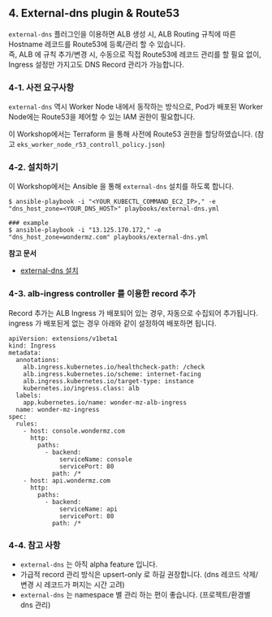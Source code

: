 ## 4. External-dns plugin & Route53
`external-dns` 플러그인을 이용하면 ALB 생성 시, ALB Routing 규칙에 따른 Hostname 레코드를 Route53에 등록/관리 할 수 있습니다.<br>
즉, ALB 에 규칙 추가/변경 시, 수동으로 직접 Route53에 레코드 관리를 할 필요 없이, Ingress 설정만 가지고도 DNS Record 관리가 가능합니다.


### 4-1. 사전 요구사항
`external-dns` 역시 Worker Node 내에서 동작하는 방식으로, Pod가 배포된 Worker Node에는 Route53을 제어할 수 있는 IAM 권한이 필요합니다.

이 Workshop에서는 Terraform 을 통해 사전에 Route53 권한을 할당하였습니다. (참고 `eks_worker_node_r53_controll_policy.json`)

### 4-2. 설치하기

이 Workshop에서는 Ansible 을 통해 `external-dns` 설치를 하도록 합니다.

```
$ ansible-playbook -i "<YOUR_KUBECTL_COMMAND_EC2_IP>," -e "dns_host_zone=<YOUR_DNS_HOST>" playbooks/external-dns.yml

### example
$ ansible-playbook -i "13.125.170.172," -e "dns_host_zone=wondermz.com" playbooks/external-dns.yml
```

**참고 문서**
* [external-dns 설치](https://kubernetes-sigs.github.io/aws-alb-ingress-controller/guide/external-dns/setup/)

### 4-3. alb-ingress controller 를 이용한 record 추가
Record 추가는 ALB Ingress 가 배포되어 있는 경우, 자동으로 수집되어 추가됩니다.<br>
ingress 가 배포된게 없는 경우 아래와 같이 설정하여 배포하면 됩니다.

```
apiVersion: extensions/v1beta1
kind: Ingress
metadata:
  annotations:
    alb.ingress.kubernetes.io/healthcheck-path: /check
    alb.ingress.kubernetes.io/scheme: internet-facing
    alb.ingress.kubernetes.io/target-type: instance
    kubernetes.io/ingress.class: alb
  labels:
    app.kubernetes.io/name: wonder-mz-alb-ingress
  name: wonder-mz-ingress
spec:
  rules:
    - host: console.wondermz.com
      http:
        paths:
          - backend:
              serviceName: console
              servicePort: 80
            path: /*
    - host: api.wondermz.com
      http:
        paths:
          - backend:
              serviceName: api
              servicePort: 80
            path: /*
```

### 4-4. 참고 사항
* `external-dns` 는 아직 alpha feature 입니다.
* 가급적 record 관리 방식은 upsert-only 로 하길 권장합니다. (dns 레코드 삭제/변경 시 레코드가 퍼지는 시간 고려)
* `external-dns` 는 namespace 별 관리 하는 편이 좋습니다. (프로젝트/환경별 dns 관리)